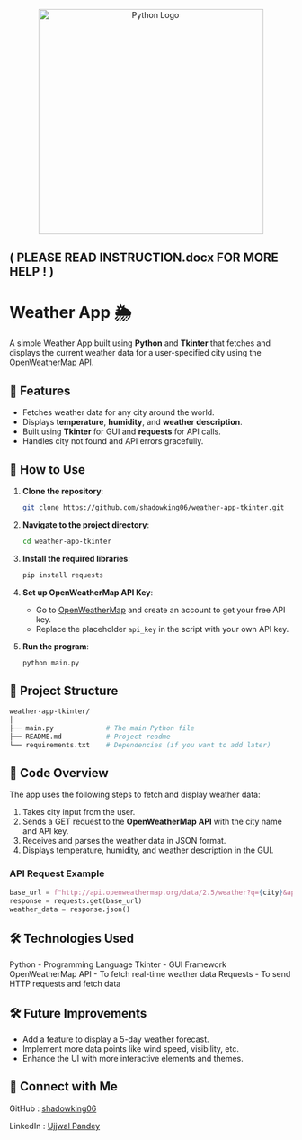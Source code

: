 <p align="center">
  <img src="https://s3.dualstack.us-east-2.amazonaws.com/pythondotorg-assets/media/community/logos/python-logo-only.png" alt="Python Logo" width="400"/>
</p>

## ( PLEASE READ INSTRUCTION.docx FOR MORE HELP ! )

# Weather App 🌦️

A simple Weather App built using **Python** and **Tkinter** that fetches and displays the current weather data for a user-specified city using the [OpenWeatherMap API](https://openweathermap.org/).

## 🧩 Features

- Fetches weather data for any city around the world.
- Displays **temperature**, **humidity**, and **weather description**.
- Built using **Tkinter** for GUI and **requests** for API calls.
- Handles city not found and API errors gracefully.

## 🚀 How to Use

1. **Clone the repository**:
    ```bash
    git clone https://github.com/shadowking06/weather-app-tkinter.git
    ```

2. **Navigate to the project directory**:
    ```bash
    cd weather-app-tkinter
    ```

3. **Install the required libraries**:
    ```bash
    pip install requests
    ```

4. **Set up OpenWeatherMap API Key**:
    - Go to [OpenWeatherMap](https://home.openweathermap.org/users/sign_up) and create an account to get your free API key.
    - Replace the placeholder `api_key` in the script with your own API key.

5. **Run the program**:
    ```bash
    python main.py
    ```

## 📂 Project Structure

```bash
weather-app-tkinter/
│
├── main.py             # The main Python file
├── README.md           # Project readme
└── requirements.txt    # Dependencies (if you want to add later)
```

## 📜 Code Overview

The app uses the following steps to fetch and display weather data:

1. Takes city input from the user.
2. Sends a GET request to the **OpenWeatherMap API** with the city name and API key.
3. Receives and parses the weather data in JSON format.
4. Displays temperature, humidity, and weather description in the GUI.

### API Request Example

```python
base_url = f"http://api.openweathermap.org/data/2.5/weather?q={city}&appid={api_key}&units=metric"
response = requests.get(base_url)
weather_data = response.json()
```

## 🛠️ Technologies Used

  Python - Programming Language
  Tkinter - GUI Framework
  OpenWeatherMap API - To fetch real-time weather data
  Requests - To send HTTP requests and fetch data


## 🛠️ Future Improvements

- Add a feature to display a 5-day weather forecast.
- Implement more data points like wind speed, visibility, etc.
- Enhance the UI with more interactive elements and themes.

## 🔗 Connect with Me

GitHub : [shadowking06](https://github.com/shadowking06)

LinkedIn : [Ujjwal Pandey](https://www.linkedin.com/in/ujjwal-pandey-324769166/)

